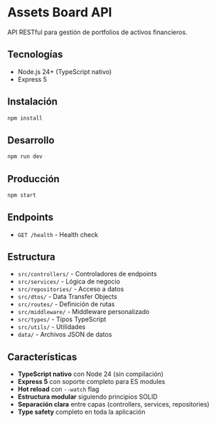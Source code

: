 # Assets Board API

API RESTful para gestión de portfolios de activos financieros.

## Tecnologías

- Node.js 24+ (TypeScript nativo)
- Express 5

## Instalación

```bash
npm install
```

## Desarrollo

```bash
npm run dev
```

## Producción

```bash
npm start
```

## Endpoints

- `GET /health` - Health check

## Estructura

- `src/controllers/` - Controladores de endpoints
- `src/services/` - Lógica de negocio
- `src/repositories/` - Acceso a datos
- `src/dtos/` - Data Transfer Objects
- `src/routes/` - Definición de rutas
- `src/middleware/` - Middleware personalizado
- `src/types/` - Tipos TypeScript
- `src/utils/` - Utilidades
- `data/` - Archivos JSON de datos

## Características

- **TypeScript nativo** con Node 24 (sin compilación)
- **Express 5** con soporte completo para ES modules
- **Hot reload** con `--watch` flag
- **Estructura modular** siguiendo principios SOLID
- **Separación clara** entre capas (controllers, services, repositories)
- **Type safety** completo en toda la aplicación 